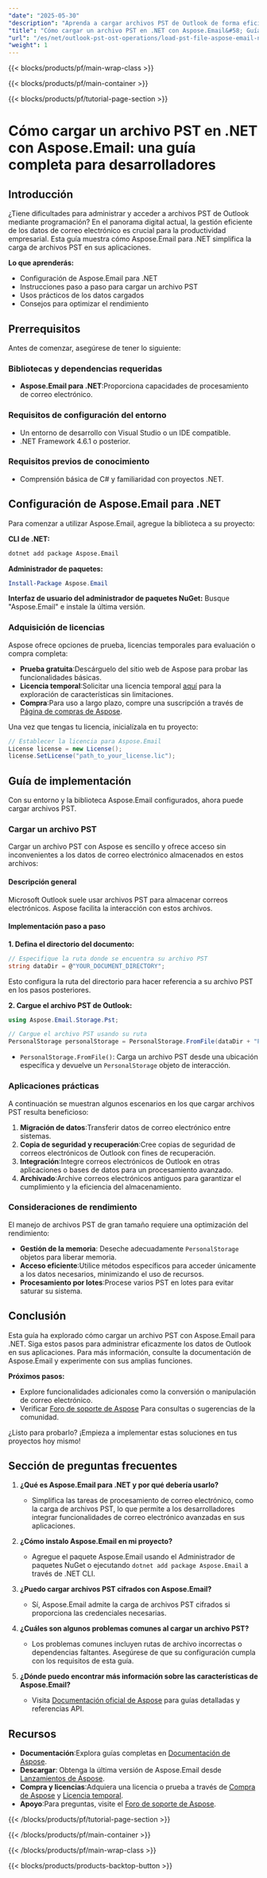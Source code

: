 ```yaml
---
"date": "2025-05-30"
"description": "Aprenda a cargar archivos PST de Outlook de forma eficiente en sus aplicaciones .NET con Aspose.Email para .NET. Esta guía ofrece instrucciones paso a paso y consejos de rendimiento."
"title": "Cómo cargar un archivo PST en .NET con Aspose.Email&#58; Guía para desarrolladores"
"url": "/es/net/outlook-pst-ost-operations/load-pst-file-aspose-email-net-guide/"
"weight": 1
---
```


{{< blocks/products/pf/main-wrap-class >}}

{{< blocks/products/pf/main-container >}}

{{< blocks/products/pf/tutorial-page-section >}}
# Cómo cargar un archivo PST en .NET con Aspose.Email: una guía completa para desarrolladores

## Introducción

¿Tiene dificultades para administrar y acceder a archivos PST de Outlook mediante programación? En el panorama digital actual, la gestión eficiente de los datos de correo electrónico es crucial para la productividad empresarial. Esta guía muestra cómo Aspose.Email para .NET simplifica la carga de archivos PST en sus aplicaciones.

**Lo que aprenderás:**
- Configuración de Aspose.Email para .NET
- Instrucciones paso a paso para cargar un archivo PST
- Usos prácticos de los datos cargados
- Consejos para optimizar el rendimiento

## Prerrequisitos

Antes de comenzar, asegúrese de tener lo siguiente:

### Bibliotecas y dependencias requeridas
- **Aspose.Email para .NET**:Proporciona capacidades de procesamiento de correo electrónico.
  
### Requisitos de configuración del entorno
- Un entorno de desarrollo con Visual Studio o un IDE compatible.
- .NET Framework 4.6.1 o posterior.

### Requisitos previos de conocimiento
- Comprensión básica de C# y familiaridad con proyectos .NET.

## Configuración de Aspose.Email para .NET

Para comenzar a utilizar Aspose.Email, agregue la biblioteca a su proyecto:

**CLI de .NET:**
```bash
dotnet add package Aspose.Email
```

**Administrador de paquetes:**
```powershell
Install-Package Aspose.Email
```

**Interfaz de usuario del administrador de paquetes NuGet:**
Busque "Aspose.Email" e instale la última versión.

### Adquisición de licencias

Aspose ofrece opciones de prueba, licencias temporales para evaluación o compra completa:
- **Prueba gratuita**:Descárguelo del sitio web de Aspose para probar las funcionalidades básicas.
- **Licencia temporal**:Solicitar una licencia temporal [aquí](https://purchase.aspose.com/temporary-license/) para la exploración de características sin limitaciones.
- **Compra**:Para uso a largo plazo, compre una suscripción a través de [Página de compras de Aspose](https://purchase.aspose.com/buy).

Una vez que tengas tu licencia, inicialízala en tu proyecto:
```csharp
// Establecer la licencia para Aspose.Email
License license = new License();
license.SetLicense("path_to_your_license.lic");
```

## Guía de implementación

Con su entorno y la biblioteca Aspose.Email configurados, ahora puede cargar archivos PST.

### Cargar un archivo PST

Cargar un archivo PST con Aspose es sencillo y ofrece acceso sin inconvenientes a los datos de correo electrónico almacenados en estos archivos:

#### Descripción general

Microsoft Outlook suele usar archivos PST para almacenar correos electrónicos. Aspose facilita la interacción con estos archivos.

#### Implementación paso a paso

**1. Defina el directorio del documento:**
```csharp
// Especifique la ruta donde se encuentra su archivo PST
string dataDir = @"YOUR_DOCUMENT_DIRECTORY";
```
Esto configura la ruta del directorio para hacer referencia a su archivo PST en los pasos posteriores.

**2. Cargue el archivo PST de Outlook:**
```csharp
using Aspose.Email.Storage.Pst;

// Cargue el archivo PST usando su ruta
PersonalStorage personalStorage = PersonalStorage.FromFile(dataDir + "PersonalStorage.pst");
```
- `PersonalStorage.FromFile()`: Carga un archivo PST desde una ubicación específica y devuelve un `PersonalStorage` objeto de interacción.

### Aplicaciones prácticas

A continuación se muestran algunos escenarios en los que cargar archivos PST resulta beneficioso:
1. **Migración de datos**:Transferir datos de correo electrónico entre sistemas.
2. **Copia de seguridad y recuperación**:Cree copias de seguridad de correos electrónicos de Outlook con fines de recuperación.
3. **Integración**:Integre correos electrónicos de Outlook en otras aplicaciones o bases de datos para un procesamiento avanzado.
4. **Archivado**:Archive correos electrónicos antiguos para garantizar el cumplimiento y la eficiencia del almacenamiento.

### Consideraciones de rendimiento

El manejo de archivos PST de gran tamaño requiere una optimización del rendimiento:
- **Gestión de la memoria**: Deseche adecuadamente `PersonalStorage` objetos para liberar memoria.
- **Acceso eficiente**:Utilice métodos específicos para acceder únicamente a los datos necesarios, minimizando el uso de recursos.
- **Procesamiento por lotes**:Procese varios PST en lotes para evitar saturar su sistema.

## Conclusión

Esta guía ha explorado cómo cargar un archivo PST con Aspose.Email para .NET. Siga estos pasos para administrar eficazmente los datos de Outlook en sus aplicaciones. Para más información, consulte la documentación de Aspose.Email y experimente con sus amplias funciones.

**Próximos pasos:**
- Explore funcionalidades adicionales como la conversión o manipulación de correo electrónico.
- Verificar [Foro de soporte de Aspose](https://forum.aspose.com/c/email/10) Para consultas o sugerencias de la comunidad.

¿Listo para probarlo? ¡Empieza a implementar estas soluciones en tus proyectos hoy mismo!

## Sección de preguntas frecuentes

1. **¿Qué es Aspose.Email para .NET y por qué debería usarlo?**
   - Simplifica las tareas de procesamiento de correo electrónico, como la carga de archivos PST, lo que permite a los desarrolladores integrar funcionalidades de correo electrónico avanzadas en sus aplicaciones.

2. **¿Cómo instalo Aspose.Email en mi proyecto?**
   - Agregue el paquete Aspose.Email usando el Administrador de paquetes NuGet o ejecutando `dotnet add package Aspose.Email` a través de .NET CLI.

3. **¿Puedo cargar archivos PST cifrados con Aspose.Email?**
   - Sí, Aspose.Email admite la carga de archivos PST cifrados si proporciona las credenciales necesarias.

4. **¿Cuáles son algunos problemas comunes al cargar un archivo PST?**
   - Los problemas comunes incluyen rutas de archivo incorrectas o dependencias faltantes. Asegúrese de que su configuración cumpla con los requisitos de esta guía.

5. **¿Dónde puedo encontrar más información sobre las características de Aspose.Email?**
   - Visita [Documentación oficial de Aspose](https://reference.aspose.com/email/net/) para guías detalladas y referencias API.

## Recursos
- **Documentación**:Explora guías completas en [Documentación de Aspose](https://reference.aspose.com/email/net/).
- **Descargar**: Obtenga la última versión de Aspose.Email desde [Lanzamientos de Aspose](https://releases.aspose.com/email/net/).
- **Compra y licencias**:Adquiera una licencia o prueba a través de [Compra de Aspose](https://purchase.aspose.com/buy) y [Licencia temporal](https://purchase.aspose.com/temporary-license/).
- **Apoyo**:Para preguntas, visite el [Foro de soporte de Aspose](https://forum.aspose.com/c/email/10).

{{< /blocks/products/pf/tutorial-page-section >}}

{{< /blocks/products/pf/main-container >}}

{{< /blocks/products/pf/main-wrap-class >}}

{{< blocks/products/products-backtop-button >}}